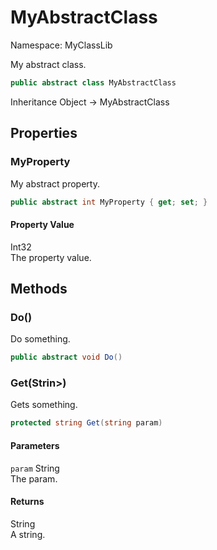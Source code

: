 # MyAbstractClass

Namespace: MyClassLib

My abstract class.

```csharp
public abstract class MyAbstractClass
```

Inheritance Object → MyAbstractClass

## Properties

### MyProperty

My abstract property.

```csharp
public abstract int MyProperty { get; set; }
```

#### Property Value

Int32<br>The property value.

## Methods

### Do()

Do something.

```csharp
public abstract void Do()
```

### Get(Strin&gt;)

Gets something.

```csharp
protected string Get(string param)
```

#### Parameters

`param` String<br>The param.

#### Returns

String<br>A string.
